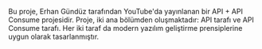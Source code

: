 Bu proje, Erhan Gündüz tarafından YouTube'da yayınlanan bir API + API Consume projesidir. Proje, iki ana bölümden oluşmaktadır:
API tarafı ve API Consume tarafı. Her iki taraf da modern yazılım geliştirme prensiplerine uygun olarak tasarlanmıştır.

